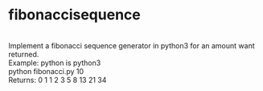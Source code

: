 # fibonaccisequence <br />
<br />
Implement a fibonacci sequence generator in python3 for an amount want returned. <br />
Example: python is python3 <br />
python fibonacci.py 10 <br />
Returns: 0 1 1 2 3 5 8 13 21 34 <br />

